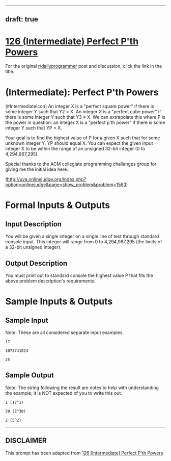 ---
draft: true
----

# [126 (Intermediate) Perfect P'th Powers](https://www.reddit.com/r/dailyprogrammer/comments/1fcpnx/053013_challenge_126_intermediate_perfect_pth/)

For the original [r/dailyprogrammer](https://www.reddit.com/r/dailyprogrammer/) post and discussion, click the link in the title.

#  (Intermediate): Perfect P'th Powers
(#IntermediateIcon)
An integer X is a "perfect square power" if there is some integer Y such that Y2 = X. An integer X is a "perfect cube power" if there is some integer Y such that Y3 = X. We can extrapolate this where P is the power in question: an integer X is a "perfect p'th power" if there is some integer Y such that YP = X.

Your goal is to find the highest value of P for a given X such that for some unknown integer Y, YP should equal X. You can expect the given input integer X to be within the range of an unsigned 32-bit integer (0 to 4,294,967,295).

Special thanks to the ACM collegiate programming challenges group for giving me the initial idea here.

(http://uva.onlinejudge.org/index.php?option=onlinejudge&page=show_problem&problem=1563)
# Formal Inputs & Outputs
## Input Description
You will be given a single integer on a single line of text through standard console input. This integer will range from 0 to 4,294,967,295 (the limits of a 32-bit unsigned integer).

## Output Description
You must print out to standard console the highest value P that fits the above problem description's requirements.

# Sample Inputs & Outputs
## Sample Input
Note: These are all considered separate input examples.


```
17

1073741824

25
```
## Sample Output
Note: The string following the result are notes to help with understanding the example; it is NOT expected of you to write this out.


```
1 (17^1)

30 (2^30)

2 (5^2)
```

----
## **DISCLAIMER**
This prompt has been adapted from [126 [Intermediate] Perfect P'th Powers](https://www.reddit.com/r/dailyprogrammer/comments/1fcpnx/053013_challenge_126_intermediate_perfect_pth/
)

